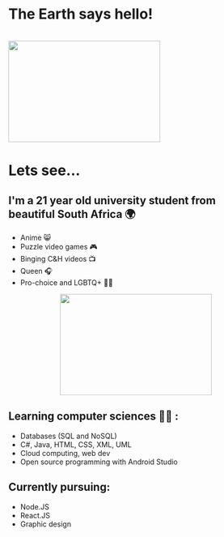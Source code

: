 # The Earth says hello!
<br/>

<img width="300" height="200" src="https://user-images.githubusercontent.com/106717766/178714291-64483f0c-3130-4302-9f4f-21689c846d9e.png">

# Lets see...

## I'm a 21 year old university student from beautiful South Africa :earth_africa:
- Anime :smile_cat:
- Puzzle video games :video_game:
- Binging C&H videos :tv:
- Queen :headphones:
- Pro-choice and LGBTQ+ :rainbow_flag: 

<p align="center">
<img width="300" height="200" src="https://user-images.githubusercontent.com/106717766/178711964-907ed205-7ae9-4ba6-a0a0-e7a38591ef50.png">
</p>


## Learning computer sciences :technologist: :
* Databases (SQL and NoSQL)
* C#, Java, HTML, CSS, XML, UML
* Cloud computing, web dev
* Open source programming with Android Studio

## Currently pursuing:
* Node.JS
* React.JS
* Graphic design

